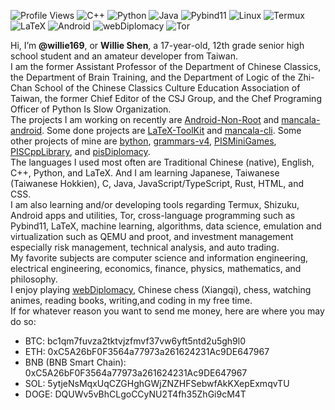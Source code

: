 ![Profile Views](https://komarev.com/ghpvc/?username=Willie169&color=brightgreen&label=Profile+Views&abbreviated=true)
![C++](https://img.shields.io/badge/C++-00599C)
![Python](https://img.shields.io/badge/Python-3776AB)
![Java](https://img.shields.io/badge/Java-F89820)
![Pybind11](https://img.shields.io/badge/Pybind11-A49B6B)
![Linux](https://img.shields.io/badge/Linux-FCC624)
![Termux](https://img.shields.io/badge/Termux-000000)
![LaTeX](https://img.shields.io/badge/LaTeX-008080)
![Android](https://img.shields.io/badge/Android-3DDC84)
![webDiplomacy](https://img.shields.io/badge/webDiplomacy-35781D)
![Tor](https://img.shields.io/badge/Tor-80449C)

Hi, I’m **@willie169**, or **Willie Shen**, a 17-year-old, 12th grade senior high school student and an amateur developer from Taiwan.\
I am the former Assistant Professor of the Department of Chinese Classics, the Department of Brain Training, and the Department of Logic of the Zhi-Chan School of the Chinese Classics Culture Education Association of Taiwan, the former Chief Editor of the CSJ Group, and the Chef Programing Officer of Python Is Slow Organization.\
The projects I am working on recently are [Android-Non-Root](https://github.com/Willie169/Android-Non-Root) and [mancala-android](https://github.com/Willie169/mancala-android). Some done projects are [LaTeX-ToolKit](https://github.com/Willie169/LaTeX-ToolKit) and [mancala-cli](https://github.com/Willie169/mancala-cli). Some other projects of mine are [bython](https://github.com/Willie169/bython), [grammars-v4](https://github.com/Willie169/grammars-v4), [PISMiniGames](https://github.com/PythonIsSlowOrg/PISMiniGames), [PISCppLibrary](https://github.com/PythonIsSlowOrg/PISCppLibrary), and [pisDiplomacy](https://github.com/PythonIsSlowOrg/pisDiplomacy).\
The languages I used most often are Traditional Chinese (native), English, C++, Python, and LaTeX. And I am learning Japanese, Taiwanese (Taiwanese Hokkien), C, Java, JavaScript/TypeScript, Rust, HTML, and CSS.\
I am also learning and/or developing tools regarding Termux, Shizuku, Android apps and utilities, Tor, cross-language programming such as Pybind11, LaTeX, machine learning, algorithms, data science, emulation and virtualization such as QEMU and proot, and investment management especially risk management, technical analysis, and auto trading.\
My favorite subjects are computer science and information engineering, electrical engineering, economics, finance, physics, mathematics, and philosophy.\
I enjoy playing [webDiplomacy](https://webdiplomacy.net/userprofile.php?userID=222135), Chinese chess (Xiangqi), chess, watching animes, reading books, writing,and coding in my free time.\
If for whatever reason you want to send me money, here are where you may do so:
- BTC:
  bc1qm7fuvza2tktvjzfmvf37vw6yft5ntd2u5gh9l0
- ETH:
  0xC5A26bF0F3564a77973a261624231Ac9DE647967
- BNB (BNB Smart Chain):
  0xC5A26bF0F3564a77973a261624231Ac9DE647967
- SOL:
  5ytjeNsMqxUqCZGHghGWjZNZHFSebwfAkKXepExmqvTU
- DOGE:
  DQUWv5vBhCLgoCCyNU2T4fh35ZhGi9cM4T